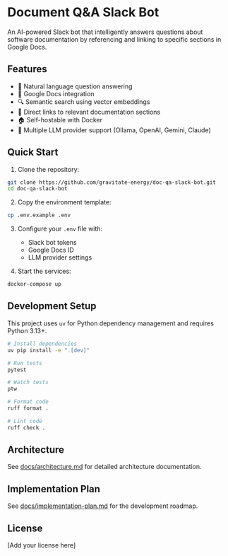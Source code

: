 # Document Q&A Slack Bot

An AI-powered Slack bot that intelligently answers questions about software documentation by referencing and linking to specific sections in Google Docs.

## Features

- 🤖 Natural language question answering
- 📄 Google Docs integration
- 🔍 Semantic search using vector embeddings
- 🔗 Direct links to relevant documentation sections
- 🏠 Self-hostable with Docker
- 🎯 Multiple LLM provider support (Ollama, OpenAI, Gemini, Claude)

## Quick Start

1. Clone the repository:
```bash
git clone https://github.com/gravitate-energy/doc-qa-slack-bot.git
cd doc-qa-slack-bot
```

2. Copy the environment template:
```bash
cp .env.example .env
```

3. Configure your `.env` file with:
   - Slack bot tokens
   - Google Docs ID
   - LLM provider settings

4. Start the services:
```bash
docker-compose up
```

## Development Setup

This project uses `uv` for Python dependency management and requires Python 3.13+.

```bash
# Install dependencies
uv pip install -e ".[dev]"

# Run tests
pytest

# Watch tests
ptw

# Format code
ruff format .

# Lint code
ruff check .
```

## Architecture

See [docs/architecture.md](docs/architecture.md) for detailed architecture documentation.

## Implementation Plan

See [docs/implementation-plan.md](docs/implementation-plan.md) for the development roadmap.

## License

[Add your license here]